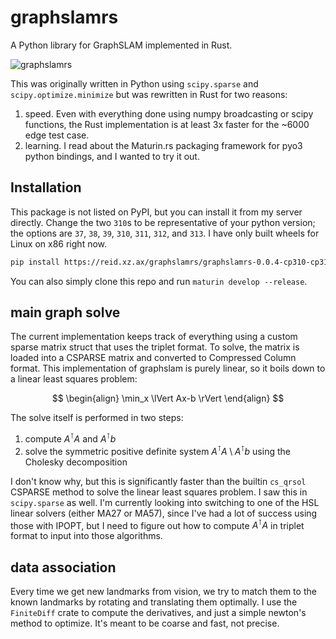 # graphslamrs
A Python library for GraphSLAM implemented in Rust.

![graphslamrs](https://reid.xz.ax/graphslamrs.png)

This was originally written in Python using `scipy.sparse` and `scipy.optimize.minimize` but was rewritten in Rust for two reasons:
1. speed. Even with everything done using numpy broadcasting or scipy functions, the Rust implementation is at least 3x faster for the ~6000 edge test case.
2. learning. I read about the Maturin.rs packaging framework for pyo3 python bindings, and I wanted to try it out.

## Installation

This package is not listed on PyPI, but you can install it from my server directly. Change the two `310`s to be representative of your python version; the options are `37`, `38`, `39`, `310`, `311`, `312`, and `313`. 
I have only built wheels for Linux on x86 right now.
```bash
pip install https://reid.xz.ax/graphslamrs/graphslamrs-0.0.4-cp310-cp310-manylinux_2_34_x86_64.whl
```
You can also simply clone this repo and run `maturin develop --release`.

## main graph solve

The current implementation keeps track of everything using a custom sparse matrix struct that uses the triplet format. To solve, the matrix is loaded into a CSPARSE matrix and converted to Compressed Column format. 
This implementation of graphslam is purely linear, so it boils down to a linear least squares problem:

$$
\begin{align}
\min_x \lVert Ax-b \rVert
\end{align}
$$

The solve itself is performed in two steps:
1. compute $A^\intercal A$ and $A^\intercal b$
2. solve the symmetric positive definite system $A^\intercal A\setminus A^\intercal b$ using the Cholesky decomposition

I don't know why, but this is significantly faster than the builtin `cs_qrsol` CSPARSE method to solve the linear least squares problem. I saw this in `scipy.sparse` as well.
I'm currently looking into switching to one of the HSL linear solvers (either MA27 or MA57), since I've had a lot of success using those with IPOPT, but I need to figure out how to compute $A^\intercal A$ in triplet format to input into those algorithms.

## data association
Every time we get new landmarks from vision, we try to match them to the known landmarks by rotating and translating them optimally. I use the `FiniteDiff` crate to compute the derivatives, and just a simple newton's method to optimize. 
It's meant to be coarse and fast, not precise.
